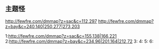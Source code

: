 ## 主题怪

<!-- 电工 -->

http://fewfre.com/dmmap?z=sac&c=112,297
http://fewfre.com/dmmap?z=bay&c=240,140|250,277|273,203



<!-- 锤子钉耙 -->
1:http://fewfre.com/dmmap?z=sac&c=155,138|166,221
2:http://fewfre.com/dmmap?z=bay&c=234,96|201,164|212,72
3:
4:
5:
6:
